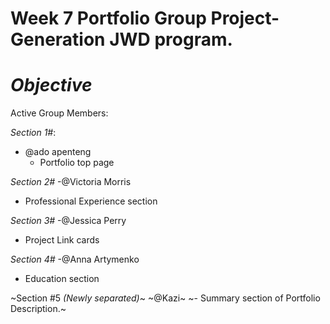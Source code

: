 # Week 7 Portfolio Group Project- Generation JWD program.

# *Objective* 


Active Group Members:

*Section 1#*:
- @ado apenteng
   - Portfolio top page
   
*Section 2#*
-@Victoria Morris
  - Professional Experience section
  
*Section 3#* 
-@Jessica Perry
  - Project Link cards
  
*Section 4#* 
-@Anna Artymenko
  - Education section
  
~Section #5 _(Newly separated)_~
~@Kazi~
 ~- Summary section of Portfolio Description.~


